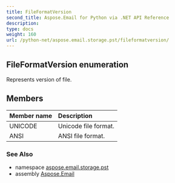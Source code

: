 ```yaml
---
title: FileFormatVersion
second_title: Aspose.Email for Python via .NET API Reference
description: 
type: docs
weight: 160
url: /python-net/aspose.email.storage.pst/fileformatversion/
---
```


## FileFormatVersion enumeration

Represents version of file.

## Members
| Member name | Description |
| :- | :- |
|UNICODE|Unicode file format.|
|ANSI|ANSI file format.|

### See Also

* namespace [aspose.email.storage.pst](/email/python-net/aspose.email.storage.pst/)
* assembly [Aspose.Email](/email/python-net/)

